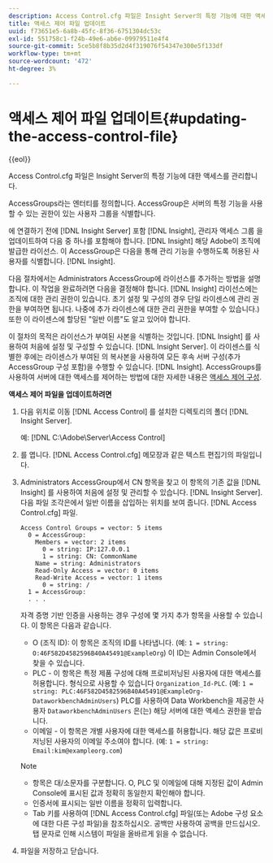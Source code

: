 ```yaml
---
description: Access Control.cfg 파일은 Insight Server의 특정 기능에 대한 액세스를 관리합니다.
title: 액세스 제어 파일 업데이트
uuid: f73651e5-6a8b-45fc-8f36-6751304dc53c
exl-id: 551758c1-f24b-49e6-ab6e-09979511e4f4
source-git-commit: 5ce5b8f8b35d2d4f319076f54347e300e5f133df
workflow-type: tm+mt
source-wordcount: '472'
ht-degree: 3%

---
```


# 액세스 제어 파일 업데이트{#updating-the-access-control-file}

{{eol}}

Access Control.cfg 파일은 Insight Server의 특정 기능에 대한 액세스를 관리합니다.

AccessGroups라는 엔터티를 정의합니다. AccessGroup은 서버의 특정 기능을 사용할 수 있는 권한이 있는 사용자 그룹을 식별합니다.

에 연결하기 전에 [!DNL Insight Server] 포함 [!DNL Insight], 관리자 액세스 그룹 을 업데이트하여 다음 중 하나를 포함해야 합니다. [!DNL Insight] 해당 Adobe이 조직에 발급한 라이선스. 이 AccessGroup은 다음을 통해 관리 기능을 수행하도록 허용된 사용자를 식별합니다. [!DNL Insight].

다음 절차에서는 Administrators AccessGroup에 라이선스를 추가하는 방법을 설명합니다. 이 작업을 완료하려면 다음을 결정해야 합니다. [!DNL Insight] 라이선스에는 조직에 대한 관리 권한이 있습니다. 초기 설정 및 구성의 경우 단일 라이센스에 관리 권한을 부여하면 됩니다. 나중에 추가 라이센스에 대한 관리 권한을 부여할 수 있습니다.) 또한 이 라이센스에 할당된 &quot;일반 이름&quot;도 알고 있어야 합니다.

이 절차의 목적은 라이선스가 부여된 사본을 식별하는 것입니다. [!DNL Insight] 를 사용하여 처음에 설정 및 구성할 수 있습니다. [!DNL Insight Server]. 이 라이센스를 식별한 후에는 라이센스가 부여된 의 복사본을 사용하여 모든 후속 서버 구성(추가 AccessGroup 구성 포함)을 수행할 수 있습니다. [!DNL Insight]. AccessGroups를 사용하여 서버에 대한 액세스를 제어하는 방법에 대한 자세한 내용은 [액세스 제어 구성](../../../../home/c-inst-svr/c-admin-inst-svr/c-config-acs-ctrl/c-config-acs-ctrl.md#concept-ac385e870dbe4b57a72bf7266b60f93d).

**액세스 제어 파일을 업데이트하려면**

1. 다음 위치로 이동 [!DNL Access Control] 를 설치한 디렉토리의 폴더 [!DNL Insight Server].

   예: [!DNL C:\Adobe\Server\Access Control]

1. 를 엽니다. [!DNL Access Control.cfg] 메모장과 같은 텍스트 편집기의 파일입니다.
1. Administrators AccessGroup에서 CN 항목을 찾고 이 항목의 기존 값을 [!DNL Insight] 를 사용하여 처음에 설정 및 관리할 수 있습니다. [!DNL Insight Server]. 다음 파일 조각은에서 일반 이름을 삽입하는 위치를 보여 줍니다. [!DNL Access Control.cfg] 파일.

   ```
   Access Control Groups = vector: 5 items 
     0 = AccessGroup: 
       Members = vector: 2 items 
         0 = string: IP:127.0.0.1 
         1 = string: CN: CommonName 
       Name = string: Administrators 
       Read-Only Access = vector: 0 items 
       Read-Write Access = vector: 1 items 
         0 = string: / 
     1 = AccessGroup: 
     . . . 
   ```

   자격 증명 기반 인증을 사용하는 경우 구성에 몇 가지 추가 항목을 사용할 수 있습니다. 이 항목은 다음과 같습니다.

   * O (조직 ID): 이 항목은 조직의 ID를 나타냅니다. (예: `1 = string: O:46F582D4582596B40A45491@ExampleOrg`) 이 ID는 Admin Console에서 찾을 수 있습니다.
   * PLC - 이 항목은 특정 제품 구성에 대해 프로비저닝된 사용자에 대한 액세스를 허용합니다. 형식으로 사용할 수 있습니다 `Organization_Id-PLC`. (예: `1 = string: PLC:46F582D4582596B40A45491@ExampleOrg-DataworkbenchAdminUsers`) PLC를 사용하여 Data Workbench을 제공한 사용자 `DataworkbenchAdminUsers` 은(는) 해당 서버에 대한 액세스 권한을 받습니다.
   * 이메일 - 이 항목은 개별 사용자에 대한 액세스를 허용합니다. 해당 값은 프로비저닝된 사용자의 이메일 주소여야 합니다. (예: `1 = string: Email:kim@exampleorg.com`)

   >[!NOTE]
   >
   >
   >    
   >    
   >    * 항목은 대/소문자를 구분합니다. O, PLC 및 이메일에 대해 지정된 값이 Admin Console에 표시된 값과 정확히 동일한지 확인해야 합니다.
   >    * 인증서에 표시되는 일반 이름을 정확히 입력합니다.
   >    * Tab 키를 사용하여 [!DNL Access Control.cfg] 파일(또는 Adobe 구성 요소에 대한 다른 구성 파일)을 참조하십시오. 공백만 사용하여 공백을 만드십시오. 탭 문자로 인해 시스템이 파일을 올바르게 읽을 수 없습니다.


1. 파일을 저장하고 닫습니다.
